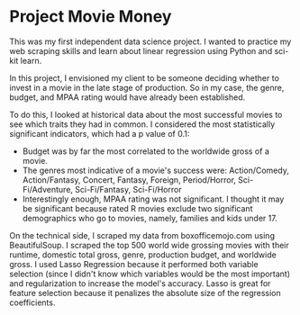 # Project Movie Money  
  
This was my first independent data science project. I wanted to practice my web scraping skills and learn about linear regression using Python and sci-kit learn.  
  
In this project, I envisioned my client to be someone deciding whether to invest in a movie in the late stage of production. So in my case, the genre, budget, and MPAA rating would have already been established.  
  
To do this, I looked at historical data about the most successful movies to see which traits they had in common. I considered the most statistically significant indicators, which had a p value of 0.1:  
- Budget was by far the most correlated to the worldwide gross of a movie.  
- The genres most indicative of a movie's success were: Action/Comedy, Action/Fantasy, Concert, Fantasy, Foreign, Period/Horror, Sci-Fi/Adventure, Sci-Fi/Fantasy, Sci-Fi/Horror  
- Interestingly enough, MPAA rating was not significant. I thought it may be significant because rated R movies exclude two significant demographics who go to movies, namely, families and kids under 17.  
  
On the technical side, I scraped my data from boxofficemojo.com using BeautifulSoup. I scraped the top 500 world wide grossing movies with their runtime, domestic total gross, genre, production budget, and worldwide gross. I used Lasso Regression because it performed both variable selection (since I didn't know which variables would be the most important) and regularization to increase the model's accuracy. Lasso is great for feature selection because it penalizes the absolute size of the regression coefficients.

